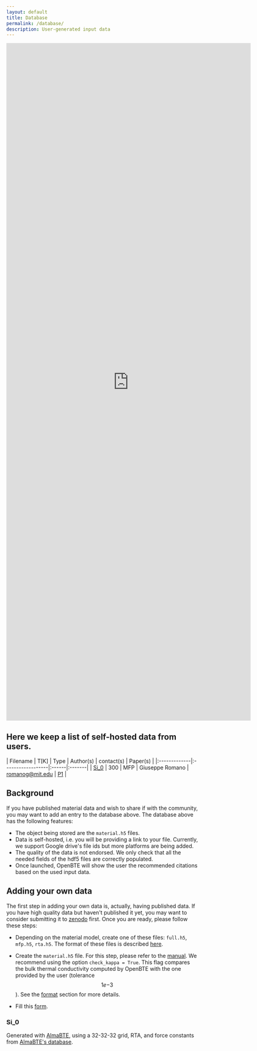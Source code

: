 ```yaml
---
layout: default
title: Database
permalink: /database/
description: User-generated input data
---
```




<script type="text/x-mathjax-config">
  MathJax.Hub.Config({
    extensions: [
      "MathMenu.js",
      "MathZoom.js",
      "AssistiveMML.js",
      "a11y/accessibility-menu.js"
    ],
    jax: ["input/TeX", "output/CommonHTML"],
    TeX: {
      extensions: [
        "AMSmath.js",
        "AMSsymbols.js",
        "noErrors.js",
        "noUndefined.js",
      ]
    }
  });
</script>

<script type="text/javascript" async
  src="https://cdn.mathjax.org/mathjax/latest/MathJax.js?config=TeX-MML-AM_CHTML">
</script>

<iframe src="https://docs.google.com/forms/d/e/1FAIpQLSfUBztWTZ4p8AOs-soz5hkb5qYRUV-6gbq-Z5zW12xGYOHm4w/viewform?embedded=true" width="640" height="1771" frameborder="0" marginheight="0" marginwidth="0">Loading…</iframe>

## Here we keep a list of self-hosted data from users. 

| Filename     | T[K]     | Type |  Author(s)          | contact(s) |  Paper(s) | 
|:-------------|:------------------|:------|:-------|
| [Si_0](#si0)     | 300      | MFP  | Giuseppe Romano  | romanog@mit.edu |  [P1](https://www.sciencedirect.com/science/article/pii/S0010465517302059) |


## Background

If you have published material data and wish to share if with the community, you may want to add an entry to the database above. The database above has the following features:

 - The object being stored are the `material.h5` files.
 - Data is self-hosted, i.e. you will be providing a link to your file. Currently, we support Google drive's file ids but more platforms are being added.
 - The quality of the data is not endorsed. We only check that all the needed fields of the hdf5 files are correctly populated. 
 - Once launched, OpenBTE will show the user the recommended citations based on the used input data.

## Adding your own data

The first step in adding your own data is, actually, having published data. If you have high quality data but haven't published it yet, you may want to consider submitting it to [zenodo](https://zenodo.org/) first. Once you are ready, please follow these steps:

 - Depending on the material model, create one of these files: `full.h5`, `mfp.h5`, `rta.h5`. The format of these files is described [here](../format).
 
 - Create the `material.h5` file. For this step, please refer to the [manual](../manual). We recommend using the option  `check_kappa = True`. This flag compares the bulk thermal conductivity computed by OpenBTE with the one provided by the user (tolerance $$1e{-3}$$). See the [format](#format) section for more details.

 - Fill this [form](https://forms.gle/Kjhky3wjrrghXBb48). 

### <a name="si0"></a> Si_0 

Generated with [AlmaBTE](http://www.almabte.eu/), using a 32-32-32 grid, RTA, and force constants from [AlmaBTE's database](http://www.almabte.eu/index.php/database/).

